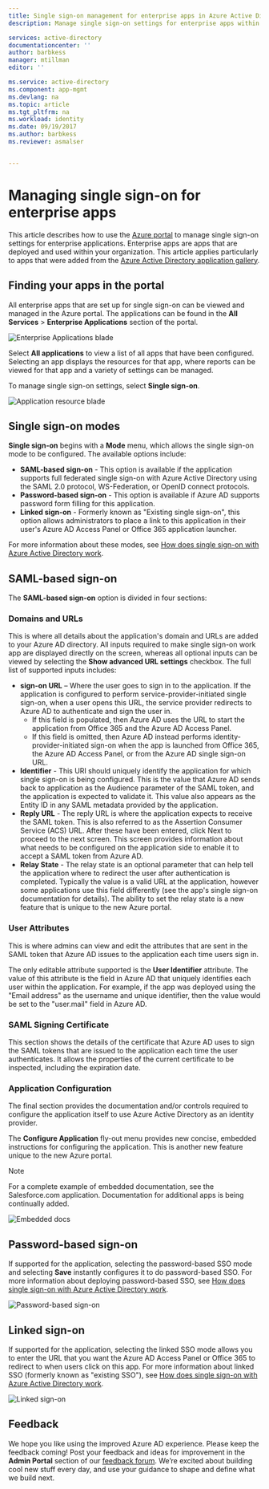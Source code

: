 ```yaml
---
title: Single sign-on management for enterprise apps in Azure Active Directory | Microsoft Docs
description: Manage single sign-on settings for enterprise apps within your organization from Azure Active Directory application gallery

services: active-directory
documentationcenter: ''
author: barbkess
manager: mtillman
editor: ''

ms.service: active-directory
ms.component: app-mgmt
ms.devlang: na
ms.topic: article
ms.tgt_pltfrm: na
ms.workload: identity
ms.date: 09/19/2017
ms.author: barbkess
ms.reviewer: asmalser


---
```

# Managing single sign-on for enterprise apps

This article describes how to use the [Azure portal](https://portal.azure.com) to manage single sign-on settings for enterprise applications. Enterprise apps are apps that are deployed and used within your organization. This article applies particularly to apps that were added from the [Azure Active Directory application gallery](manage-apps/what-is-single-sign-on.md#get-started-with-the-azure-ad-application-gallery). 

## Finding your apps in the portal
All enterprise apps that are set up for single sign-on can be viewed and managed in the Azure portal. The applications can be found in the **All Services** &gt; **Enterprise Applications** section of the portal. 

![Enterprise Applications blade](./media/active-directory-enterprise-apps-manage-sso/enterprise-apps-blade.png)

Select **All applications** to view a list of all apps that have been configured. Selecting an app displays the resources for that app, where reports can be viewed for that app and a variety of settings can be managed.

To manage single sign-on settings, select **Single sign-on**.

![Application resource blade](./media/active-directory-enterprise-apps-manage-sso/enterprise-apps-sso-blade.png)

## Single sign-on modes
**Single sign-on** begins with a **Mode** menu, which allows the single sign-on mode to be configured. The available options include:

* **SAML-based sign-on** - This option is available if the application supports full federated single sign-on with Azure Active Directory using the SAML 2.0 protocol, WS-Federation, or OpenID connect protocols.
* **Password-based sign-on** - This option is available if Azure AD supports password form filling for this application.
* **Linked sign-on** - Formerly known as "Existing single sign-on", this option allows administrators to place a link to this application in their user's Azure AD Access Panel or Office 365 application launcher.

For more information about these modes, see [How does single sign-on with Azure Active Directory work](manage-apps/what-is-single-sign-on.md#how-does-single-sign-on-with-azure-active-directory-work).

## SAML-based sign-on
The **SAML-based sign-on** option is divided in four sections:

### Domains and URLs
This is where all details about the application's domain and URLs are added to your Azure AD directory. All inputs required to make single sign-on work app are displayed directly on the screen, whereas all optional inputs can be viewed by selecting the **Show advanced URL settings** checkbox. The full list of supported inputs includes:

* **sign-on URL** – Where the user goes to sign in to the application. If the application is configured to perform service-provider-initiated single sign-on, when a user opens this URL, the service provider redirects to Azure AD to authenticate and sign the user in. 
  * If this field is populated, then Azure AD uses the URL to start the application from Office 365 and the Azure AD Access Panel.
  * If this field is omitted, then Azure AD instead performs identity-provider-initiated sign-on when the app is launched from Office 365, the Azure AD Access Panel, or from the Azure AD single sign-on URL.
* **Identifier** - This URI should uniquely identify the application for which single sign-on is being configured. This is the value that Azure AD sends back to application as the Audience parameter of the SAML token, and the application is expected to validate it. This value also appears as the Entity ID in any SAML metadata provided by the application.
* **Reply URL** - The reply URL is where the application expects to receive the SAML token. This is also referred to as the Assertion Consumer Service (ACS) URL. After these have been entered, click Next to proceed to the next screen. This screen provides information about what needs to be configured on the application side to enable it to accept a SAML token from Azure AD.
* **Relay State** -  The relay state is an optional parameter that can help tell the application where to redirect the user after authentication is completed. Typically the value is a valid URL at the application, however some applications use this field differently (see the app's single sign-on documentation for details). The ability to set the relay state is a new feature that is unique to the new Azure portal.

### User Attributes
This is where admins can view and edit the attributes that are sent in the SAML token that Azure AD issues to the application each time users sign in.

The only editable attribute supported is the **User Identifier** attribute. The value of this attribute is the field in Azure AD that uniquely identifies each user within the application. For example, if the app was deployed using the "Email address" as the username and unique identifier, then the value would be set to the "user.mail" field in Azure AD.

### SAML Signing Certificate
This section shows the details of the certificate that Azure AD uses to sign the SAML tokens that are issued to the application each time the user authenticates. It allows the properties of the current certificate to be inspected, including the expiration date.

### Application Configuration
The final section provides the documentation and/or controls required to configure the application itself to use Azure Active Directory as an identity provider.

The **Configure Application** fly-out menu provides new concise, embedded instructions for configuring the application. This is another new feature unique to the new Azure portal.

> [!NOTE]
> For a complete example of embedded documentation, see the Salesforce.com application. Documentation for additional apps is being continually added.
> 
> 

![Embedded docs](./media/active-directory-enterprise-apps-manage-sso/enterprise-apps-blade-embedded-docs.png)

## Password-based sign-on
If supported for the application, selecting the password-based SSO mode and selecting **Save** instantly configures it to do password-based SSO. For more information about deploying password-based SSO, see [How does single sign-on with Azure Active Directory work](manage-apps/what-is-single-sign-on.md#how-does-single-sign-on-with-azure-active-directory-work).

![Password-based sign-on](./media/active-directory-enterprise-apps-manage-sso/enterprise-apps-blade-password-sso.png)

## Linked sign-on
If supported for the application, selecting the linked SSO mode allows you to enter the URL that you want the Azure AD Access Panel or Office 365 to redirect to when users click on this app. For more information about linked SSO (formerly known as "existing SSO"), see [How does single sign-on with Azure Active Directory work](manage-apps/what-is-single-sign-on.md#how-does-single-sign-on-with-azure-active-directory-work).

![Linked sign-on](./media/active-directory-enterprise-apps-manage-sso/enterprise-apps-blade-linked-sso.png)

## Feedback

We hope you like using the improved Azure AD experience. Please keep the feedback coming! Post your feedback and ideas for improvement in the **Admin Portal** section of our [feedback forum](https://feedback.azure.com/forums/169401-azure-active-directory/category/162510-admin-portal).  We’re excited about building cool new stuff every day, and use your guidance to shape and define what we build next.

